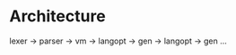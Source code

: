 # Architecture
lexer -> parser -> vm -> langopt -> gen
                      -> langopt -> gen
                        ...

